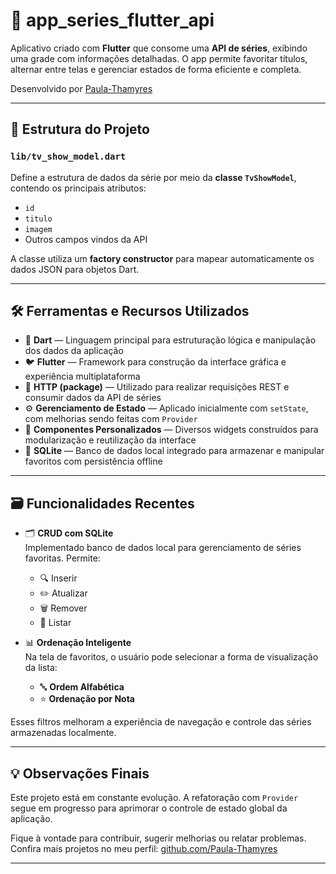 # 📱 app_series_flutter_api

Aplicativo criado com **Flutter** que consome uma **API de séries**, exibindo uma grade com informações detalhadas. O app permite favoritar títulos, alternar entre telas e gerenciar estados de forma eficiente e completa.

Desenvolvido por [Paula-Thamyres](https://github.com/Paula-Thamyres)

---

## 🧱 Estrutura do Projeto

### `lib/tv_show_model.dart`

Define a estrutura de dados da série por meio da **classe `TvShowModel`**, contendo os principais atributos:

- `id`
- `titulo`
- `imagem`
- Outros campos vindos da API

A classe utiliza um **factory constructor** para mapear automaticamente os dados JSON para objetos Dart.

---

## 🛠️ Ferramentas e Recursos Utilizados

- 🎯 **Dart** — Linguagem principal para estruturação lógica e manipulação dos dados da aplicação  
- 🐦 **Flutter** — Framework para construção da interface gráfica e experiência multiplataforma  
- 📡 **HTTP (package)** — Utilizado para realizar requisições REST e consumir dados da API de séries  
- ⚙️ **Gerenciamento de Estado** — Aplicado inicialmente com `setState`, com melhorias sendo feitas com `Provider`  
- 🧩 **Componentes Personalizados** — Diversos widgets construídos para modularização e reutilização da interface  
- 💾 **SQLite** — Banco de dados local integrado para armazenar e manipular favoritos com persistência offline

---

## 🗃️ Funcionalidades Recentes

- 🗂️ **CRUD com SQLite**  
  Implementado banco de dados local para gerenciamento de séries favoritas. Permite:
  - 🔍 Inserir
  - ✏️ Atualizar
  - 🗑️ Remover
  - 📄 Listar

- 📊 **Ordenação Inteligente**  
  Na tela de favoritos, o usuário pode selecionar a forma de visualização da lista:
  - 🔤 **Ordem Alfabética**
  - ⭐ **Ordenação por Nota**

Esses filtros melhoram a experiência de navegação e controle das séries armazenadas localmente.

---

## 💡 Observações Finais

Este projeto está em constante evolução. A refatoração com `Provider` segue em progresso para aprimorar o controle de estado global da aplicação.

Fique à vontade para contribuir, sugerir melhorias ou relatar problemas.  
Confira mais projetos no meu perfil: [github.com/Paula-Thamyres](https://github.com/Paula-Thamyres)

---
